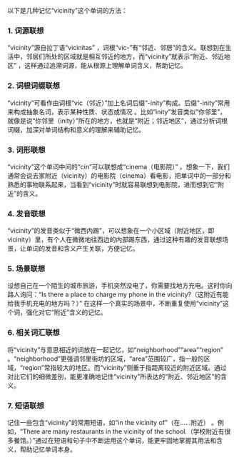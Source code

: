 以下是几种记忆“vicinity”这个单词的方法：

### 1. 词源联想
“vicinity”源自拉丁语“vicinitas” ，词根“vic-”有“邻近、邻居”的含义。联想到在生活中，邻居们所处的区域就是相互邻近的地方，而“vicinity”就表示“附近、邻近地区” ，这样通过追溯词源，能从根源上理解单词含义，帮助记忆。

### 2. 词根词缀联想
“vicinity”可看作由词根“vic（邻近）”加上名词后缀“-inity”构成。后缀“-inity”常用来构成抽象名词，表示某种性质、状态或情况 。比如“inity”发音类似“你邻里”，就像是说“你邻里（inity）”所在的地方，也就是“附近；邻近地区”，通过分析词根词缀，加深对单词结构和意义的理解来辅助记忆。

### 3. 词形联想
“vicinity”这个单词中间的“cin”可以联想成“cinema（电影院）” 。想象一下，我们通常会说去家附近（vicinity）的电影院（cinema）看电影，把单词中的一部分和熟悉的事物联系起来，当看到“vicinity”时就容易联想到电影院，进而想到它“附近”的含义。

### 4. 发音联想
“vicinity”的发音类似于“微西内踢”，可以想象在一个小区域（附近地区，即vicinity）里，有个人在微微地往西边的内部踢东西，通过这种有趣的发音联想场景，让单词的发音和含义产生关联，方便记忆。

### 5. 场景联想
设想自己在一个陌生的城市旅游，手机突然没电了，你需要找地方充电。这时你向路人询问：“Is there a place to charge my phone in the vicinity?（这附近有能给我手机充电的地方吗？）” 在这样一个真实的场景中，不断重复使用“vicinity”这个词，强化对它“附近”含义的记忆。

### 6. 相关词汇联想
将“vicinity”与意思相近的词放在一起记忆，如“neighborhood”“area”“region” 。“neighborhood”更强调邻里街坊的区域，“area”范围较广，指一般的区域，“region”常指较大的地区。而“vicinity”侧重于指距离较近的附近区域。通过对比它们的细微差别，能更准确地记住“vicinity”所表达的“附近、邻近地区”的含义。

### 7. 短语联想
记住一些包含“vicinity”的常用短语，如“in the vicinity of”（在……附近） 。例如，“There are many restaurants in the vicinity of the school.（学校附近有很多餐馆。）”通过在短语和句子中不断运用这个单词，能更牢固地掌握其用法和含义，帮助记忆单词本身。 